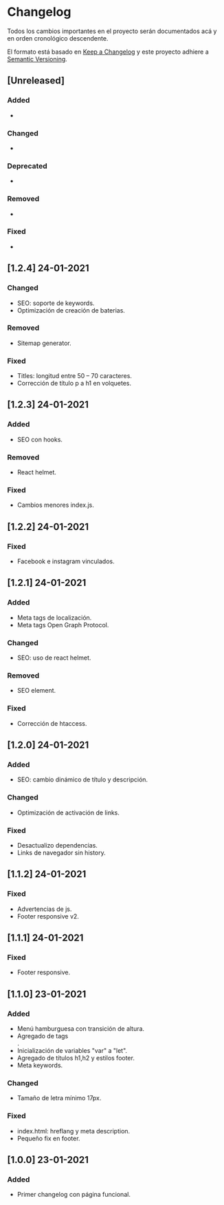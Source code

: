 # Changelog

Todos los cambios importantes en el proyecto serán documentados acá y en orden cronológico descendente.

El formato está basado en [Keep a Changelog](https://keepachangelog.com/es-ES/1.0.0/)
y este proyecto adhiere a [Semantic Versioning](https://semver.org/spec/v2.0.0.html).

## [Unreleased]

### Added

-

### Changed

-

### Deprecated

-

### Removed

-

### Fixed

-

## [1.2.4] 24-01-2021

### Changed
- SEO: soporte de keywords.
- Optimización de creación de baterias.

### Removed
- Sitemap generator.

### Fixed
- Titles: longitud entre 50 – 70 caracteres.
- Corrección de título p a h1 en volquetes.

## [1.2.3] 24-01-2021
### Added
- SEO con hooks.

### Removed
- React helmet.

### Fixed
- Cambios menores index.js.

## [1.2.2] 24-01-2021

### Fixed
- Facebook e instagram vinculados.

## [1.2.1] 24-01-2021

### Added
- Meta tags de localización.
- Meta tags Open Graph Protocol.

### Changed
- SEO: uso de react helmet.

### Removed
- SEO element.

### Fixed
- Corrección de htaccess.

## [1.2.0] 24-01-2021
### Added
- SEO: cambio dinámico de título y descripción.

### Changed
- Optimización de activación de links.

### Fixed
- Desactualizo dependencias.
- Links de navegador sin history.

## [1.1.2] 24-01-2021
### Fixed
- Advertencias de js.
- Footer responsive v2.

## [1.1.1] 24-01-2021
### Fixed
- Footer responsive.

## [1.1.0] 23-01-2021
### Added
- Menú hamburguesa con transición de altura.
- Agregado de tags <article>.
- Inicialización de variables "var" a "let".
- Agregado de títulos h1,h2 y estilos footer.
- Meta keywords.

### Changed
- Tamaño de letra mínimo 17px.

### Fixed
- index.html: hreflang y meta description.
- Pequeño fix en footer.

## [1.0.0] 23-01-2021
### Added
- Primer changelog con página funcional.
